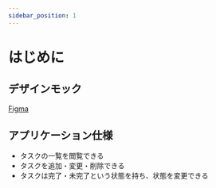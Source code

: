 ```yaml
---
sidebar_position: 1
---
```


# はじめに

## デザインモック

[Figma](https://www.figma.com/file/qsxn8ppZsyBSVU5BFAumbk/SinglePageTodoApp?type=design&node-id=704%3A12&mode=design&t=AqtYtmbG6U99c0t2-1)

## アプリケーション仕様

- タスクの一覧を閲覧できる
- タスクを追加・変更・削除できる
- タスクは完了・未完了という状態を持ち、状態を変更できる 
